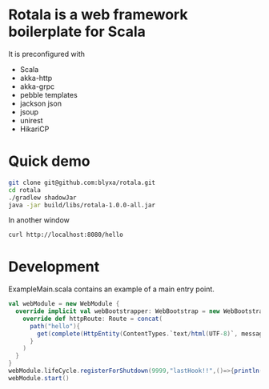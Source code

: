 # Rotala is a web framework boilerplate for Scala
It is preconfigured with
* Scala
* akka-http
* akka-grpc
* pebble templates
* jackson json
* jsoup
* unirest
* HikariCP

# Quick demo
```bash
git clone git@github.com:blyxa/rotala.git
cd rotala
./gradlew shadowJar
java -jar build/libs/rotala-1.0.0-all.jar
```

In another window
```bash
curl http://localhost:8080/hello
```

# Development
ExampleMain.scala contains an example of a main entry point.
```scala
val webModule = new WebModule {
  override implicit val webBootstrapper: WebBootstrap = new WebBootstrap{
    override def httpRoute: Route = concat(
      path("hello"){
        get(complete(HttpEntity(ContentTypes.`text/html(UTF-8)`, messageProvider.message("hello",Map("name"->"foobar")))))
      }
    )
  }
}
webModule.lifeCycle.registerForShutdown(9999,"lastHook!!",()=>{println("bye bye")})
webModule.start()
```
